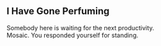 I Have Gone Perfuming
---------------------
Somebody here is waiting for the next productivity.  
Mosaic. You responded yourself for standing.  
